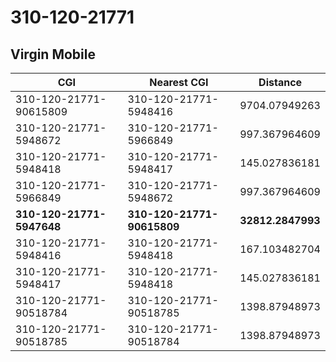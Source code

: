 # 310-120-21771
## Virgin Mobile


| CGI | Nearest CGI | Distance |
|-----|-------------|----------|
| 310-120-21771-90615809 | 310-120-21771-5948416 | 9704.07949263 |
| 310-120-21771-5948672 | 310-120-21771-5966849 | 997.367964609 |
| 310-120-21771-5948418 | 310-120-21771-5948417 | 145.027836181 |
| 310-120-21771-5966849 | 310-120-21771-5948672 | 997.367964609 |
| **310-120-21771-5947648** | **310-120-21771-90615809** | **32812.2847993** |
| 310-120-21771-5948416 | 310-120-21771-5948418 | 167.103482704 |
| 310-120-21771-5948417 | 310-120-21771-5948418 | 145.027836181 |
| 310-120-21771-90518784 | 310-120-21771-90518785 | 1398.87948973 |
| 310-120-21771-90518785 | 310-120-21771-90518784 | 1398.87948973 |

